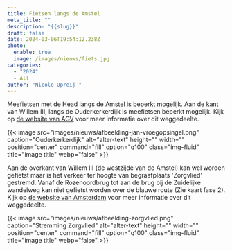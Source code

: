 ```yaml
---
title: Fietsen langs de Amstel
meta_title: ""
description: "{{slug}}"
draft: false
date: 2024-03-06T19:54:12.238Z
photo:
  enable: true
  image: /images/nieuws/fiets.jpg
categories:
  - "2024"
  - All
author: "Nicole Opreij "
---
```

Meefietsen met de Head langs de Amstel is beperkt mogelijk. Aan de kant van Willem III, langs de Ouderkerkerdijk is meefietsen beperkt mogelijk. Kijk op [de website van AGV](https://www.agv.nl/werk-in-uitvoering/Ouderkerkerdijk/) voor meer informatie over dit weggedeelte.

{{< image src="images/nieuws/afbeelding-jan-vroegopsingel.png" caption="Ouderkerkerdijk" alt="alter-text" height="" width="" position="center" command="fill" option="q100" class="img-fluid" title="image title"  webp="false" >}}

Aan de overkant van Willem III (de westzijde van de Amstel) kan wel worden gefietst maar is het verkeer ter hoogte van begraafplaats 'Zorgvlied' gestremd. Vanaf de Rozenoordbrug tot aan de brug bij de Zuidelijke wandelweg kan niet gefietst worden over de blauwe route (Zie kaart fase 2). Kijk op [de website van Amsterdam](https://www.amsterdam.nl/projecten/werkzaamheden/overige/amsteldijk/) voor meer informatie over dit weggedeelte.

{{< image src="images/nieuws/afbeelding-zorgvlied.png" caption="Stremming Zorgvlied" alt="alter-text" height="" width="" position="center" command="fill" option="q100" class="img-fluid" title="image title"  webp="false" >}}

